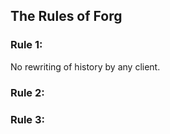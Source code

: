 ## The Rules of Forg

### Rule 1:

No rewriting of history by any client.


### Rule 2:

### Rule 3:
